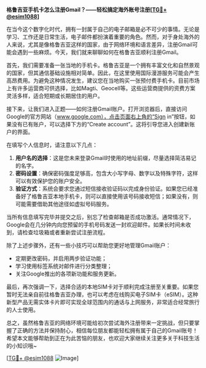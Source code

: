 **格鲁吉亚手机卡怎么注册Gmail？——轻松搞定海外账号注册[[TG💪+ @esim1088](https://t.me/s/esim1088)]**

在当今这个数字化时代，拥有一封属于自己的电子邮箱是必不可少的事情。无论是学习、工作还是日常生活，电子邮件都扮演着重要的角色。然而，对于身处海外的人来说，尤其是像格鲁吉亚这样的国家，由于网络环境和语言差异，注册Gmail可能会遇到一些麻烦。今天，我们就来聊聊如何在格鲁吉亚顺利注册Gmail。

首先，我们需要准备一张当地的手机卡。格鲁吉亚是一个拥有丰富文化和自然景观的国家，但其通信基础设施相对简单。因此，在这里使用国际漫游服务可能会产生高昂费用。为避免这种情况发生，建议您在当地购买一张预付费手机卡。目前市场上有许多运营商可供选择，比如Magti、Geocell等。这些运营商提供的资费方案灵活多样，适合短期或长期居住的用户。

接下来，让我们进入正题——如何注册Gmail账户。打开浏览器后，直接访问Google的官方网站（www.google.com），点击页面右上角的“Sign in”按钮，如果没有已有账户，可以选择下方的“Create account”。这将引导您进入创建新账户的界面。

在填写个人信息时，请注意以下几点：
1. **用户名的选择**：这是您未来登录Gmail时使用的地址前缀，尽量选择简洁易记的名字。
2. **密码设置**：确保密码强度足够高，包含大小写字母、数字以及特殊字符，这样可以有效保护您的账户安全。
3. **验证方式**：系统会要求您通过短信接收验证码以完成身份验证。如果您已经准备好了格鲁吉亚本地手机卡，则可以直接使用该号码接收短信；如果没有，则可能需要借助其他途径如虚拟号码服务。

当所有信息填写完毕并提交之后，别忘了检查邮箱是否成功激活。通常情况下，Google会在几分钟内向您预留的手机号码发送一封欢迎邮件。如果长时间未收到，请检查垃圾箱或者重新尝试注册流程。

除了上述步骤外，还有一些小技巧可以帮助您更好地管理Gmail账户：
- 定期更改密码，并启用两步验证功能；
- 学习使用标签系统对邮件进行分类整理；
- 关注Google推出的各项新功能和服务更新。

最后，再次强调一下，选择合适的本地SIM卡对于顺利完成注册至关重要。如果您暂时无法亲自前往格鲁吉亚办理，也可以考虑在线购买电子SIM卡（eSIM）。这种新型产品无需实体卡片即可实现全球范围内的通话与上网服务，非常适合经常旅行的人士使用。

总之，虽然格鲁吉亚的网络环境可能给初次尝试海外注册带来一定挑战，但只要掌握了正确的方法并保持耐心，相信每位朋友都能轻松拥有属于自己的Gmail账号！希望本文能够帮助到正在为此苦恼的朋友，也欢迎大家继续关注更多关于科技生活的小知识哦~

[[TG💪+ @esim1088](https://t.me/s/esim1088) ![Image](https://i.postimg.cc/4NQfJmqS/Snipaste-2025-05-13-00-14-12.png)]